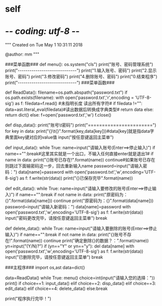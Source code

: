 # self

# -*- coding: utf-8 -*-
"""
Created on Tue May  1 10:31:11 2018

@author: mm
"""

###菜单函数###
def menu():
    os.system("cls")
    print("账号、密码管理系统")
    print("------------------------------")
    print("1.输入账号、密码")
    print("2.显示账号、密码")
    print("3.修改密码")
    print("4.删除账号、密码")
    print("0.结束程序")
    print("------------------------------")
###菜单函数###
    
def ReadData():
    filename=os.path.abspath("password.txt")
    if os.path.exists(filename):
        with open('password.txt','r',encoding = 'UTF-8-sig') as f:
            filedata=f.read()  #未指明长度 读出所有字符#
            if filedata !="":
                data=ast.literal_eval(filedata)#读出数据后转换成字典类型#
                return data
            else:
                return dict()
    else:
        f=open('password.txt','w')
        f.close()
 
def disp_data():
    print("账号\t密码")
    print("=======================")
    for key in data:
        print("{}\t{}".format(key,data[key]))#data[key]就是指data字典里面key键对应的value值
    input("按任意键返回主菜单")
    
def input_data():
    while True:
        name=input("请输入账号(Enter==>停止输入)")
        if name=="":break#这里其实就是一个出口，不输入任何直接enter就是退出1#
        if name in data:
            print("{}账号已存在!".format(name))
            continue#如果账号已存在则跳过下面输密码这一步，回去重新输入name
        password=input("请输入密码：")
        data[name]=password
        with open('password.txt','w',encoding='UTF-8-sig') as f:
            f.write(str(data))
        print("{}已保存完毕".format(name))
        
def edit_data():
    while True:
        name=input("请输入要修改的账号(Enter==>停止输入)")
        if name=="":break
        if not name in data:
            print("原密码为：{}".format(data[name]))
            continue
        print("原密码为：{}".format(data[name]))
        password=input("请输入新密码：")
        data[name]=password
        with open('password.txt','w',encoding='UTF-8-sig') as f:
            f.write(str(data))
            input("密码更改完毕，请按任意键返回主菜单")
            break
        
def delete_data():
    while True:
        name=input("请输入要删除的账号(Enter==>停止输入)")
        if name=="":break
        if not name in data:
            print("{}账号不存在!".format(name))
            continue
        print("确定删除{}的数据？：".format(name))
        yn=input("(Y/N)?")
        if (yn=="Y" or yn=="y"):
            del data[name]
            with open('password.txt','w',encoding='UTF-8-sig') as f:
                f.write(str(data))
                input("已删除完毕，请按任意键返回主菜单")
                break

###主程序###
import os,ast
data=dict()

data=ReadData()
while True:
    menu()
    choice=int(input("请输入您的选择："))
    print()
    if choice==1:
        input_data()
    elif choice==2:
        disp_data()
    elif choice==3:
        edit_data()
    elif choice==4:
        delete_data()
    else:break

print("程序执行完毕！")
